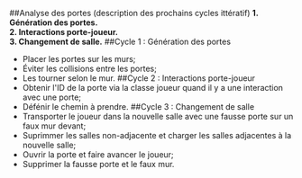 ##Analyse des portes (description des prochains cycles ittératif)
**1. Génération des portes.  
2. Interactions porte-joueur.  
3. Changement de salle.**
##Cycle 1 : Génération des portes
- Placer les portes sur les murs;
- Éviter les collisions entre les portes;
- Les tourner selon le mur.
##Cycle 2 : Interactions porte-joueur
- Obtenir l'ID de la porte via la classe joueur quand il y a une interaction avec une porte;  
- Défénir le chemin à prendre.
##Cycle 3 : Changement de salle  
- Transporter le joueur dans la nouvelle salle avec une fausse porte sur un faux mur devant;  
- Suprimmer les salles non-adjacente et charger les salles adjacentes à la nouvelle salle;
- Ouvrir la porte et faire avancer le joueur;
- Supprimer la fausse porte et le faux mur.